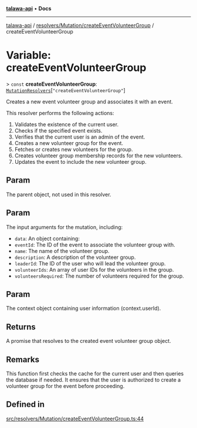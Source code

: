 [**talawa-api**](../../../../README.md) • **Docs**

***

[talawa-api](../../../../modules.md) / [resolvers/Mutation/createEventVolunteerGroup](../README.md) / createEventVolunteerGroup

# Variable: createEventVolunteerGroup

\> `const` **createEventVolunteerGroup**: [`MutationResolvers`](../../../../types/generatedGraphQLTypes/type-aliases/MutationResolvers.md)\[`"createEventVolunteerGroup"`\]

Creates a new event volunteer group and associates it with an event.

This resolver performs the following actions:

1. Validates the existence of the current user.
2. Checks if the specified event exists.
3. Verifies that the current user is an admin of the event.
4. Creates a new volunteer group for the event.
5. Fetches or creates new volunteers for the group.
6. Creates volunteer group membership records for the new volunteers.
7. Updates the event to include the new volunteer group.

## Param

The parent object, not used in this resolver.

## Param

The input arguments for the mutation, including:
  - `data`: An object containing:
   - `eventId`: The ID of the event to associate the volunteer group with.
   - `name`: The name of the volunteer group.
   - `description`: A description of the volunteer group.
   - `leaderId`: The ID of the user who will lead the volunteer group.
   - `volunteerIds`: An array of user IDs for the volunteers in the group.
   - `volunteersRequired`: The number of volunteers required for the group.

## Param

The context object containing user information (context.userId).

## Returns

A promise that resolves to the created event volunteer group object.

## Remarks

This function first checks the cache for the current user and then queries the database if needed. It ensures that the user is authorized to create a volunteer group for the event before proceeding.

## Defined in

[src/resolvers/Mutation/createEventVolunteerGroup.ts:44](https://github.com/PalisadoesFoundation/talawa-api/blob/f4877b986932181336f42a7336754de05976cd97/src/resolvers/Mutation/createEventVolunteerGroup.ts#L44)
